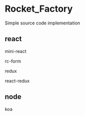 # Rocket_Factory

Simple source code implementation

## react
mini-react

rc-form

redux

react-redux

## node

koa
